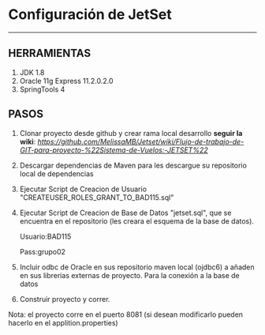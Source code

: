 # Configuración de JetSet  #
***
## HERRAMIENTAS  ##
1. JDK 1.8
2. Oracle 11g Express 11.2.0.2.0
3. SpringTools 4

## PASOS  ##
1. Clonar proyecto desde github y crear rama local desarrollo **seguir la wiki**: *https://github.com/MelissaMB/Jetset/wiki/Flujo-de-trabajo-de-GIT-para-proyecto-%22Sistema-de-Vuelos:-JETSET%22*
2. Descargar dependencias de Maven para les descargue su repositorio local de dependencias
3. Ejecutar Script de Creacion de Usuario "CREATEUSER_ROLES_GRANT_TO_BAD115.sql"
4. Ejecutar Script de Creacion de Base de Datos "jetset.sql", que se encuentra en el repositorio
(les creara el esquema de la base de datos).

   Usuario:BAD115
   
   Pass:grupo02
   
5. Incluir odbc de Oracle en sus repositorio maven local (ojdbc6)
   a añaden en sus librerias externas de proyecto. Para la conexión a la base de datos
6. Construir proyecto y correr.


Nota: el proyecto corre en el puerto 8081 (si desean modificarlo pueden hacerlo en el applition.properties)
